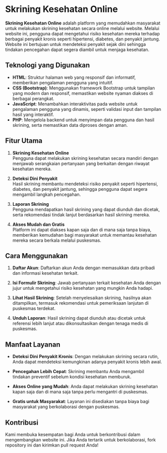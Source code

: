 # Skrining Kesehatan Online 

**Skrining Kesehatan Online** adalah platform yang memudahkan masyarakat untuk melakukan skrining kesehatan secara online melalui website. Melalui website ini, pengguna dapat mengetahui risiko kesehatan mereka terhadap berbagai penyakit kronis seperti hipertensi, diabetes, dan penyakit jantung. Website ini bertujuan untuk mendeteksi penyakit sejak dini sehingga tindakan pencegahan dapat segera diambil untuk menjaga kesehatan.

## Teknologi yang Digunakan

- **HTML**: Struktur halaman web yang responsif dan informatif, memberikan pengalaman pengguna yang intuitif.
- **CSS (Bootstrap)**: Menggunakan framework Bootstrap untuk tampilan yang modern dan responsif, memastikan website nyaman diakses di berbagai perangkat.
- **JavaScript**: Menambahkan interaktivitas pada website untuk pengalaman pengguna yang dinamis, seperti validasi input dan tampilan hasil yang interaktif.
- **PHP**: Mengelola backend untuk menyimpan data pengguna dan hasil skrining, serta memastikan data diproses dengan aman.

## Fitur Utama

1. **Skrining Kesehatan Online**  
   Pengguna dapat melakukan skrining kesehatan secara mandiri dengan menjawab serangkaian pertanyaan yang berkaitan dengan riwayat kesehatan mereka.

2. **Deteksi Dini Penyakit**  
   Hasil skrining membantu mendeteksi risiko penyakit seperti hipertensi, diabetes, dan penyakit jantung, sehingga pengguna dapat segera mengambil langkah pencegahan.

3. **Laporan Skrining**  
   Pengguna mendapatkan hasil skrining yang dapat diunduh dan dicetak, serta rekomendasi tindak lanjut berdasarkan hasil skrining mereka.

4. **Akses Mudah dan Gratis**  
   Platform ini dapat diakses kapan saja dan di mana saja tanpa biaya, memberikan kemudahan bagi masyarakat untuk memantau kesehatan mereka secara berkala melalui puskesmas.

## Cara Menggunakan

1. **Daftar Akun**: 
   Daftarkan akun Anda dengan memasukkan data pribadi dan informasi kesehatan terkait.

2. **Isi Formulir Skrining**: 
   Jawab pertanyaan terkait kesehatan Anda dengan jujur untuk mengetahui risiko kesehatan yang mungkin Anda hadapi.

3. **Lihat Hasil Skrining**: 
   Setelah menyelesaikan skrining, hasilnya akan ditampilkan, termasuk rekomendasi untuk pemeriksaan lanjutan di puskesmas terdekat.

4. **Unduh Laporan**: 
   Hasil skrining dapat diunduh atau dicetak untuk referensi lebih lanjut atau dikonsultasikan dengan tenaga medis di puskesmas.

## Manfaat Layanan

- **Deteksi Dini Penyakit Kronis**: 
   Dengan melakukan skrining secara rutin, Anda dapat mendeteksi kemungkinan adanya penyakit kronis lebih awal.

- **Pencegahan Lebih Cepat**: 
   Skrining membantu Anda mengambil tindakan preventif sebelum kondisi kesehatan memburuk.

- **Akses Online yang Mudah**: 
   Anda dapat melakukan skrining kesehatan kapan saja dan di mana saja tanpa perlu mengantri di puskesmas.

- **Gratis untuk Masyarakat**: 
   Layanan ini disediakan tanpa biaya bagi masyarakat yang berkolaborasi dengan puskesmas.

## Kontribusi

Kami membuka kesempatan bagi Anda untuk berkontribusi dalam mengembangkan website ini. Jika Anda tertarik untuk berkolaborasi, fork repository ini dan kirimkan pull request Anda!

